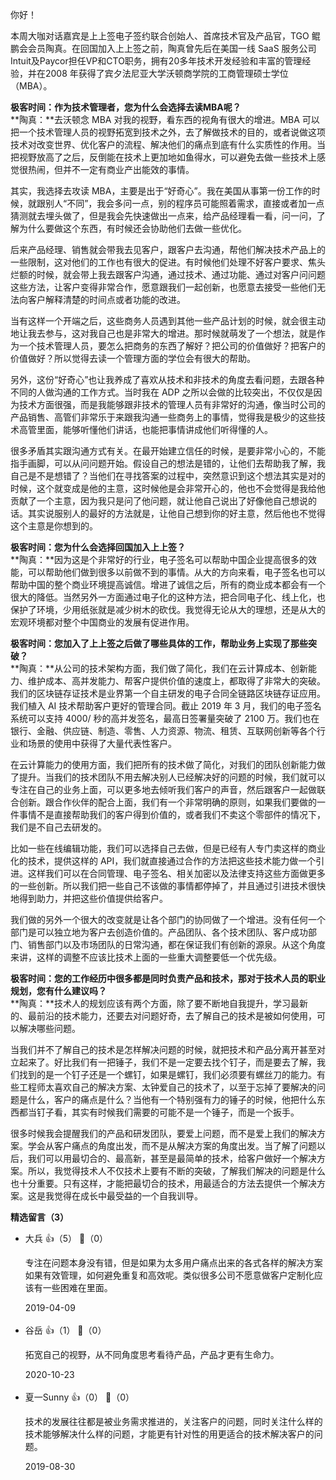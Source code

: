 你好！

本周大咖对话嘉宾是上上签电子签约联合创始人、首席技术官及产品官，TGO 鲲鹏会会员陶真。在回国加入上上签之前，陶真曾先后在美国一线 SaaS 服务公司Intuit及Paycor担任VP和CTO职务，拥有20多年技术开发经验和丰富的管理经验，并在2008 年获得了宾夕法尼亚大学沃顿商学院的工商管理硕士学位（MBA）。

**极客时间：作为技术管理者，您为什么会选择去读MBA呢？**  
**陶真：**去沃顿念 MBA 对我的视野，看东西的视角有很大的增进。MBA 可以把一个技术管理人员的视野拓宽到技术之外，去了解做技术的目的，或者说做这项技术对改变世界、优化客户的流程、解决他们的痛点到底有什么实质性的作用。当把视野放高了之后，反倒能在技术上更加地如鱼得水，可以避免去做一些技术上感觉很热闹，但并不一定有商业产出能效的事情。

其实，我选择去攻读 MBA，主要是出于“好奇心”。我在美国从事第一份工作的时候，就跟别人“不同”，我会多问一点，别的程序员可能照着需求，直接或者加一点猜测就去埋头做了，但是我会先快速做出一点来，给产品经理看一看，问一问，了解为什么要做这个东西，有时候还会协助他们去做一些优化。

后来产品经理、销售就会带我去见客户，跟客户去沟通，帮他们解决技术产品上的一些限制，这对他们的工作也有很大的促进。有时候他们处理不好客户要求、焦头烂额的时候，就会带上我去跟客户沟通，通过技术、通过功能、通过对客户问问题这些方法，让客户变得非常合作，愿意跟我们一起创新，也愿意去接受一些他们无法向客户解释清楚的时间点或者功能的改进。

当有这样一个开端之后，这些商务人员遇到其他一些产品计划的时候，就会很主动地让我去参与，这对我自己也是非常大的增进。那时候就萌发了一个想法，就是作为一个技术管理人员，要怎么把商务的东西了解好？把公司的价值做好？把客户的价值做好？所以觉得去读一个管理方面的学位会有很大的帮助。

另外，这份“好奇心”也让我养成了喜欢从技术和非技术的角度去看问题，去跟各种不同的人做沟通的工作方式。当时我在 ADP 之所以会做的比较突出，不仅仅是因为技术方面很强，而是我能够跟非技术的管理人员有非常好的沟通，像当时公司的产品销售、高管们非常乐于来跟我沟通一些商务上的事情，觉得我是极少的这些技术高管里面，能够听懂他们讲话，也能把事情讲成他们听得懂的人。

很多矛盾其实跟沟通方式有关。在最开始建立信任的时候，是要非常小心的，不能指手画脚，可以从问问题开始。假设自己的想法是错的，让他们去帮助我了解，我自己是不是想错了？当他们在寻找答案的过程中，突然意识到这个想法其实是对的时候，这个就变成是他的主意，这时候他是会非常开心的，他也不会觉得是我给他贡献了一个主意，因为我只是问了他问题，就让他自己说出了好像他自己想说的话。其实说服别人的最好的方法就是，让他自己想到你的好主意，然后他也不觉得这个主意是你想到的。

**极客时间：您为什么会选择回国加入上上签？**  
**陶真：**因为这是个非常好的行业，电子签名可以帮助中国企业提高很多的效能，可以帮助他们做到很多以前做不到的事情。从大的方向来看，电子签名也可以帮助中国的整个商业环境提高诚信。增进了诚信之后，所有的商业成本都会有一个很大的降低。当然另外一方面通过电子化的这种方法，把合同电子化、线上化，也保护了环境，少用纸张就是减少树木的砍伐。我觉得无论从大的理想，还是从大的宏观环境都对整个中国商业的发展有促进作用。

**极客时间：您加入了上上签之后做了哪些具体的工作，帮助业务上实现了那些突破？**  
**陶真：**从公司的技术架构方面，我们做了简化，我们在云计算成本、创新能力、维护成本、高并发能力、帮客户提供价值的速度上，都取得了非常大的突破。我们的区块链存证技术是业界第一个自主研发的电子合同全链路区块链存证应用。我们植入 AI 技术帮助客户更好的管理合同。截止 2019 年 3 月，我们的电子签名系统可以支持 4000/ 秒的高并发签名，最高日签署量突破了 2100 万。我们也在银行、金融、供应链、制造、零售、人力资源、物流、租赁、互联网创新等各个行业和场景的使用中获得了大量代表性客户。

在云计算能力的使用方面，我们把所有的技术做了简化，对我们的团队创新能力做了提升。当我们的技术团队不用去解决别人已经解决好的问题的时候，我们就可以专注在自己的业务上面，可以更多地去倾听我们客户的声音，然后跟客户一起做联合创新。跟合作伙伴的配合上面，我们有一个非常明确的原则，如果我们要做的一件事情不是直接帮助我们的客户得到价值的，或者我们不卖这个零部件的情况下，我们是不自己去研发的。

比如一些在线编辑功能，我们可以选择自己去做，但是已经有人专门卖这样的商业化的技术，提供这样的 API，我们就直接通过合作的方法把这些技术能力做一个引进。这样我们可以在合同管理、电子签名、相关加密以及法律支持这些方面做更多的一些创新。所以我们把一些自己不该做的事情都停掉了，并且通过引进技术很快地得到助力，并把这些价值提供给客户。

我们做的另外一个很大的改变就是让各个部门的协同做了一个增进。没有任何一个部门是可以独立地为客户去创造价值的。产品团队、各个技术团队、客户成功部门、销售部门以及市场团队的日常沟通，都在保证我们有创新的源泉。从这个角度来讲，这样的调整不应该比技术上面的一些重大调整要低一个优先级。

**极客时间：您的工作经历中很多都是同时负责产品和技术，那对于技术人员的职业规划，您有什么建议吗？**  
**陶真：**技术人的规划应该有两个方面，除了要不断地自我提升，学习最新的、最前沿的技术能力，还要去对问题好奇，去了解自己的技术是被如何使用，可以解决哪些问题。

当我们并不了解自己的技术是怎样解决问题的时候，就把技术和产品分离开甚至对立起来了。好比我们有一把锤子，我们不是一定要去找个钉子，而是要去了解，我们找到的是一个钉子还是一个螺钉，如果是螺钉，我们必须要有螺丝刀的能力。有些工程师太喜欢自己的解决方案、太钟爱自己的技术了，以至于忘掉了要解决的问题是什么，客户的痛点是什么？当他有一个特别强有力的锤子的时候，他把什么东西都当钉子看，其实有时候我们需要的可能不是一个锤子，而是一个扳手。

很多时候我会提醒我们的产品和研发团队，要爱上问题，而不是爱上我们的解决方案。学会从客户痛点的角度出发，而不是从解决方案的角度出发。当了解了问题以后，我们可以用最切合的、最高新，甚至是最简单的技术，给客户做好一个解决方案。所以，我觉得技术人不仅技术上要有不断的突破，了解我们解决的问题是什么也十分重要。只有这样，才能把最切合的技术，用最适合的方法去提供一个解决方案。这是我觉得在成长中最受益的一个自我训导。
<div><strong>精选留言（3）</strong></div><ul>
<li><span>大兵</span> 👍（5） 💬（0）<p>专注在问题本身没有错，但是如果为太多用户痛点出来的各式各样的解决方案如果有效管理，如何避免重复和高效呢。类似很多公司不愿意做客户定制化应该有一些困难在里面。</p>2019-04-09</li><br/><li><span>谷岳</span> 👍（1） 💬（0）<p>拓宽自己的视野，从不同角度思考看待产品，产品才更有生命力。</p>2020-10-23</li><br/><li><span>夏一Sunny</span> 👍（0） 💬（0）<p>技术的发展往往都是被业务需求推进的，关注客户的问题，同时关注什么样的技术能够解决什么样的问题，才能更有针对性的用更适合的技术解决客户的问题。</p>2019-08-30</li><br/>
</ul>